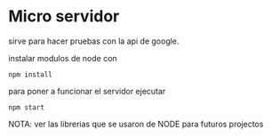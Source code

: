 # Micro servidor 

sirve para hacer pruebas con la api de google.

instalar modulos de node con 
```
npm install
```

para poner a funcionar el servidor ejecutar

```
npm start
```

NOTA: ver las librerias que se usaron de NODE para futuros projectos
